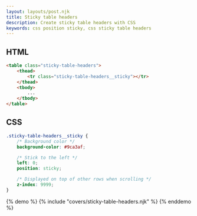 ```yaml
---
layout: layouts/post.njk
title: Sticky table headers
description: Create sticky table headers with CSS
keywords: css position sticky, css sticky table headers
---
```


## HTML

```html
<table class="sticky-table-headers">
    <thead>
        <tr class="sticky-table-headers__sticky"></tr>
    </thead>
    <tbody>
        ...
    </tbody>
</table>
```

## CSS

```css
.sticky-table-headers__sticky {
    /* Background color */
    background-color: #9ca3af;

    /* Stick to the left */
    left: 0;
    position: sticky;

    /* Displayed on top of other rows when scrolling */
    z-index: 9999;
}
```

{% demo %}
{% include "covers/sticky-table-headers.njk" %}
{% enddemo %}
